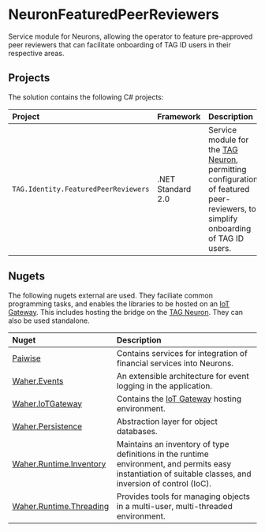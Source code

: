 # NeuronFeaturedPeerReviewers

Service module for Neurons, allowing the operator to feature pre-approved peer reviewers that can facilitate onboarding of 
TAG ID users in their respective areas.

## Projects

The solution contains the following C# projects:

| Project                              | Framework         | Description |
|:-------------------------------------|:------------------|:------------|
| `TAG.Identity.FeaturedPeerReviewers` | .NET Standard 2.0 | Service module for the [TAG Neuron](https://lab.tagroot.io/Documentation/Index.md), permitting configuration of featured peer-reviewers, to simplify onboarding of TAG ID users. |

## Nugets

The following nugets external are used. They faciliate common programming tasks, and
enables the libraries to be hosted on an [IoT Gateway](https://github.com/PeterWaher/IoTGateway).
This includes hosting the bridge on the [TAG Neuron](https://lab.tagroot.io/Documentation/Index.md).
They can also be used standalone.

| Nuget                                                                                              | Description |
|:---------------------------------------------------------------------------------------------------|:------------|
| [Paiwise](https://www.nuget.org/packages/Paiwise)                                                  | Contains services for integration of financial services into Neurons. |
| [Waher.Events](https://www.nuget.org/packages/Waher.Events/)                                       | An extensible architecture for event logging in the application. |
| [Waher.IoTGateway](https://www.nuget.org/packages/Waher.IoTGateway/)                               | Contains the [IoT Gateway](https://github.com/PeterWaher/IoTGateway) hosting environment. |
| [Waher.Persistence](https://www.nuget.org/packages/Waher.Persistence/)                             | Abstraction layer for object databases. |
| [Waher.Runtime.Inventory](https://www.nuget.org/packages/Waher.Runtime.Inventory/)                 | Maintains an inventory of type definitions in the runtime environment, and permits easy instantiation of suitable classes, and inversion of control (IoC). |
| [Waher.Runtime.Threading](https://www.nuget.org/packages/Waher.Runtime.Threading/)                 | Provides tools for managing objects in a multi-user, multi-threaded environment. |
